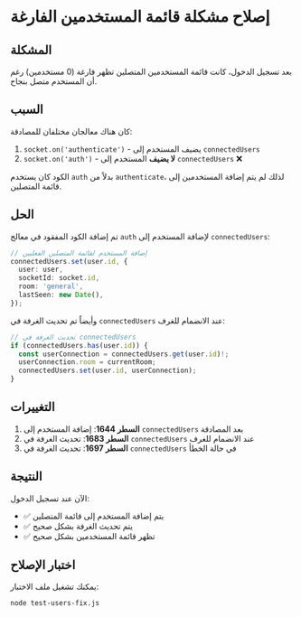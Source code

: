 # إصلاح مشكلة قائمة المستخدمين الفارغة

## المشكلة

بعد تسجيل الدخول، كانت قائمة المستخدمين المتصلين تظهر فارغة (0 مستخدمين) رغم أن المستخدم متصل بنجاح.

## السبب

كان هناك معالجان مختلفان للمصادقة:

1. `socket.on('authenticate')` - يضيف المستخدم إلى `connectedUsers`
2. `socket.on('auth')` - **لا يضيف** المستخدم إلى `connectedUsers` ❌

الكود كان يستخدم `auth` بدلاً من `authenticate`، لذلك لم يتم إضافة المستخدمين إلى قائمة المتصلين.

## الحل

تم إضافة الكود المفقود في معالج `auth` لإضافة المستخدم إلى `connectedUsers`:

```typescript
// إضافة المستخدم لقائمة المتصلين الفعليين
connectedUsers.set(user.id, {
  user: user,
  socketId: socket.id,
  room: 'general',
  lastSeen: new Date(),
});
```

وأيضاً تم تحديث الغرفة في `connectedUsers` عند الانضمام للغرف:

```typescript
// تحديث الغرفة في connectedUsers
if (connectedUsers.has(user.id)) {
  const userConnection = connectedUsers.get(user.id)!;
  userConnection.room = currentRoom;
  connectedUsers.set(user.id, userConnection);
}
```

## التغييرات

1. **السطر 1644**: إضافة المستخدم إلى `connectedUsers` بعد المصادقة
2. **السطر 1683**: تحديث الغرفة في `connectedUsers` عند الانضمام للغرف
3. **السطر 1697**: تحديث الغرفة في `connectedUsers` في حالة الخطأ

## النتيجة

الآن عند تسجيل الدخول:

- ✅ يتم إضافة المستخدم إلى قائمة المتصلين
- ✅ يتم تحديث الغرفة بشكل صحيح
- ✅ تظهر قائمة المستخدمين بشكل صحيح

## اختبار الإصلاح

يمكنك تشغيل ملف الاختبار:

```bash
node test-users-fix.js
```
